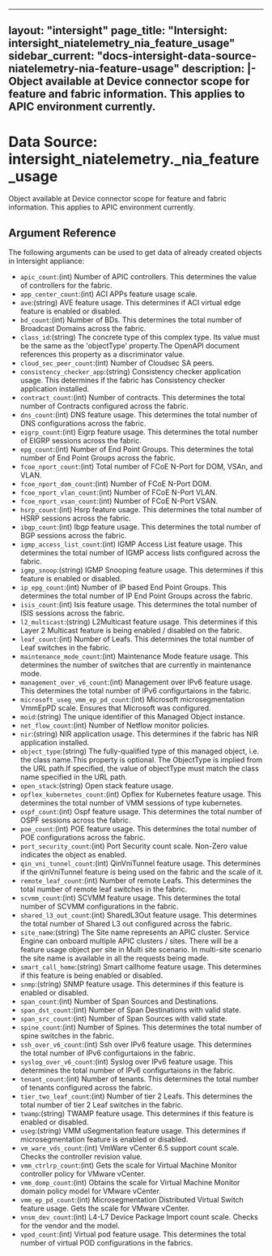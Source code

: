 
---
layout: "intersight"
page_title: "Intersight: intersight_niatelemetry_nia_feature_usage"
sidebar_current: "docs-intersight-data-source-niatelemetry-nia-feature-usage"
description: |-
Object available at Device connector scope for feature and fabric information. This applies to APIC environment currently.
---

# Data Source: intersight_niatelemetry._nia_feature_usage
Object available at Device connector scope for feature and fabric information. This applies to APIC environment currently.
## Argument Reference
The following arguments can be used to get data of already created objects in Intersight appliance:
* `apic_count`:(int) Number of APIC controllers. This determines the value of controllers for the fabric. 
* `app_center_count`:(int) ACI APPs feature usage scale. 
* `ave`:(string) AVE feature usage. This determines if ACI virtual edge feature is enabled or disabled. 
* `bd_count`:(int) Number of BDs. This determines the total number of Broadcast Domains across the fabric. 
* `class_id`:(string) The concrete type of this complex type. Its value must be the same as the 'objectType' property.The OpenAPI document references this property as a discriminator value. 
* `cloud_sec_peer_count`:(int) Number of Cloudsec SA peers. 
* `consistency_checker_app`:(string) Consistency checker application usage. This determines if the fabric has Consistency checker application installed. 
* `contract_count`:(int) Number of contracts. This determines the total number of Contracts configured across the fabric. 
* `dns_count`:(int) DNS feature usage. This determines the total number of DNS configurations across the fabric. 
* `eigrp_count`:(int) Eigrp feature usage. This determines the total number of EIGRP sessions across the fabric. 
* `epg_count`:(int) Number of End Point Groups. This determines the total number of End Point Groups across the fabric. 
* `fcoe_nport_count`:(int) Total number of FCoE N-Port for DOM, VSAn, and VLAN. 
* `fcoe_nport_dom_count`:(int) Number of FCoE N-Port DOM. 
* `fcoe_nport_vlan_count`:(int) Number of FCoE N-Port VLAN. 
* `fcoe_nport_vsan_count`:(int) Number of FCoE N-Port VSAN. 
* `hsrp_count`:(int) Hsrp feature usage. This determines the total number of HSRP sessions across the fabric. 
* `ibgp_count`:(int) Ibgp feature usage. This determines the total number of BGP sessions across the fabric. 
* `igmp_access_list_count`:(int) IGMP Access List feature usage. This determines the total number of IGMP access lists configured across the fabric. 
* `igmp_snoop`:(string) IGMP Snooping feature usage. This determines if this feature is enabled or disabled. 
* `ip_epg_count`:(int) Number of IP based End Point Groups. This determines the total number of IP End Point Groups across the fabric. 
* `isis_count`:(int) Isis feature usage. This determines the total number of ISIS sessions across the fabric. 
* `l2_multicast`:(string) L2Multicast feature usage. This determines if this Layer 2 Multicast feature is being enabled / disabled on the fabric. 
* `leaf_count`:(int) Number of Leafs. This determines the total number of Leaf switches in the fabric. 
* `maintenance_mode_count`:(int) Maintenance Mode feature usage. This determines the number of switches that are currently in maintenance mode. 
* `management_over_v6_count`:(int) Management over IPv6 feature usage. This determines the total number of IPv6 configurtaions in the fabric. 
* `microsoft_useg_vmm_ep_pd_count`:(int) Microsoft microsegmentation VmmEpPD scale. Ensures that Microsoft was configured. 
* `moid`:(string) The unique identifier of this Managed Object instance. 
* `net_flow_count`:(int) Number of Netflow monitor policies. 
* `nir`:(string) NIR application usage. This determines if the fabric has NIR application installed. 
* `object_type`:(string) The fully-qualified type of this managed object, i.e. the class name.This property is optional. The ObjectType is implied from the URL path.If specified, the value of objectType must match the class name specified in the URL path. 
* `open_stack`:(string) Open stack feature usage. 
* `opflex_kubernetes_count`:(int) Opflex for Kubernetes feature usage. This determines the total number of VMM sessions of type kubernetes. 
* `ospf_count`:(int) Ospf feature usage. This determines the total number of OSPF sessions across the fabric. 
* `poe_count`:(int) POE feature usage. This determines the total number of POE configurations across the fabric. 
* `port_security_count`:(int) Port Security count scale. Non-Zero value indicates the object as enabled. 
* `qin_vni_tunnel_count`:(int) QinVniTunnel feature usage. This determines if the qinVniTunnel feature is being used on the fabric and the scale of it. 
* `remote_leaf_count`:(int) Number of remote Leafs. This determines the total number of remote leaf switches in the fabric. 
* `scvmm_count`:(int) SCVMM feature usage. This determines the total number of SCVMM configurations in the fabric. 
* `shared_l3_out_count`:(int) SharedL3Out feature usage. This determines the total number of Shared L3 out configured across the fabric. 
* `site_name`:(string) The Site name represents an APIC cluster. Service Engine can onboard multiple APIC clusters / sites. There will be a feature usage object per site in Multi site scenario. In multi-site scenario the site name is available in all the requests being made. 
* `smart_call_home`:(string) Smart callhome feature usage. This determines if this feature is being enabled or disabled. 
* `snmp`:(string) SNMP feature usage. This determines if this feature is enabled or disabled. 
* `span_count`:(int) Number of Span Sources and Destinations. 
* `span_dst_count`:(int) Number of Span Destinations with valid state. 
* `span_src_count`:(int) Number of Span Sources with valid state. 
* `spine_count`:(int) Number of Spines. This determines the total number of spine switches in the fabric. 
* `ssh_over_v6_count`:(int) Ssh over IPv6 feature usage. This determines the total number of IPv6 configurtaions in the fabric. 
* `syslog_over_v6_count`:(int) Syslog over IPv6 feature usage. This determines the total number of IPv6 configurtaions in the fabric. 
* `tenant_count`:(int) Number of tenants. This determines the total number of tenants configured across the fabric. 
* `tier_two_leaf_count`:(int) Number of tier 2 Leafs. This determines the total number of tier 2 Leaf switches in the fabric. 
* `twamp`:(string) TWAMP feature usage. This determines if this feature is enabled or disabled. 
* `useg`:(string) VMM uSegmentation feature usage. This determines if microsegmentation feature is enabled or disabled. 
* `vm_ware_vds_count`:(int) VmWare vCenter 6.5 support count scale. Checks the controller revision value. 
* `vmm_ctrlrp_count`:(int) Gets the scale for Virtual Machine Monitor controller policy for VMware vCenter. 
* `vmm_domp_count`:(int) Obtains the scale for Virtual Machine Monitor domain policy model for VMware vCenter. 
* `vmm_ep_pd_count`:(int) Microsegmentation Distributed Virtual Switch feature usage. Gets the scale for VMware vCenter. 
* `vnsm_dev_count`:(int) L4-L7 Device Package Import count scale. Checks for the vendor and the model. 
* `vpod_count`:(int) Virtual pod feature usage. This determines the total number of virtual POD configurations in the fabrics. 
